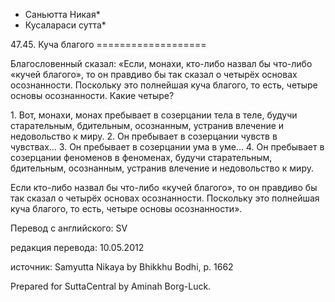 * Саньютта Никая*
* Кусалараси сутта*

47\.45\. Куча благого
\=\=\=\=\=\=\=\=\=\=\=\=\=\=\=\=\=\=\=

Благословенный сказал: «Если, монахи, кто\-либо назвал бы что\-либо «кучей благого», то он правдиво бы так сказал о четырёх основах осознанности\. Поскольку это полнейшая куча благого, то есть, четыре основы осознанности\. Какие четыре?

1\. Вот, монахи, монах пребывает в созерцании тела в теле, будучи старательным, бдительным, осознанным, устранив влечение и недовольство к миру\.
2\. Он пребывает в созерцании чувств в чувствах…
3\. Он пребывает в созерцании ума в уме…
4\. Он пребывает в созерцании феноменов в феноменах, будучи старательным, бдительным, осознанным, устранив влечение и недовольство к миру\.

Если кто\-либо назвал бы что\-либо «кучей благого», то он правдиво бы так сказал о четырёх основах осознанности\. Поскольку это полнейшая куча благого, то есть, четыре основы осознанности»\.

Перевод с английского: SV

редакция перевода: 10\.05\.2012

источник: Samyutta Nikaya by Bhikkhu Bodhi, p\. 1662

Prepared for SuttaCentral by Aminah Borg\-Luck\.